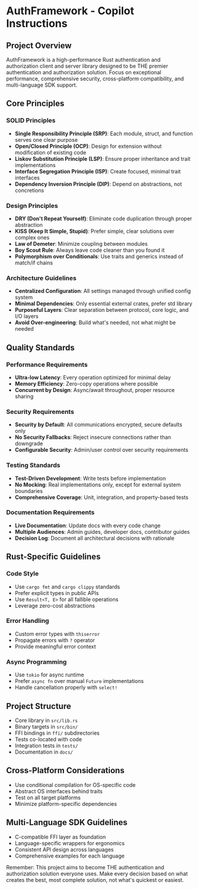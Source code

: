 # AuthFramework - Copilot Instructions

## Project Overview
AuthFramework is a high-performance Rust authentication and authorization client and server library designed to be THE premier authentication and authorization solution. Focus on exceptional performance, comprehensive security, cross-platform compatibility, and multi-language SDK support.

## Core Principles

### SOLID Principles
- **Single Responsibility Principle (SRP)**: Each module, struct, and function serves one clear purpose
- **Open/Closed Principle (OCP)**: Design for extension without modification of existing code
- **Liskov Substitution Principle (LSP)**: Ensure proper inheritance and trait implementations
- **Interface Segregation Principle (ISP)**: Create focused, minimal trait interfaces
- **Dependency Inversion Principle (DIP)**: Depend on abstractions, not concretions

### Design Principles
- **DRY (Don't Repeat Yourself)**: Eliminate code duplication through proper abstraction
- **KISS (Keep It Simple, Stupid)**: Prefer simple, clear solutions over complex ones
- **Law of Demeter**: Minimize coupling between modules
- **Boy Scout Rule**: Always leave code cleaner than you found it
- **Polymorphism over Conditionals**: Use traits and generics instead of match/if chains

### Architecture Guidelines
- **Centralized Configuration**: All settings managed through unified config system
- **Minimal Dependencies**: Only essential external crates, prefer std library
- **Purposeful Layers**: Clear separation between protocol, core logic, and I/O layers
- **Avoid Over-engineering**: Build what's needed, not what might be needed

## Quality Standards

### Performance Requirements
- **Ultra-low Latency**: Every operation optimized for minimal delay
- **Memory Efficiency**: Zero-copy operations where possible
- **Concurrent by Design**: Async/await throughout, proper resource sharing

### Security Requirements
- **Security by Default**: All communications encrypted, secure defaults only
- **No Security Fallbacks**: Reject insecure connections rather than downgrade
- **Configurable Security**: Admin/user control over security requirements

### Testing Standards
- **Test-Driven Development**: Write tests before implementation
- **No Mocking**: Real implementations only, except for external system boundaries
- **Comprehensive Coverage**: Unit, integration, and property-based tests

### Documentation Requirements
- **Live Documentation**: Update docs with every code change
- **Multiple Audiences**: Admin guides, developer docs, contributor guides
- **Decision Log**: Document all architectural decisions with rationale

## Rust-Specific Guidelines

### Code Style
- Use `cargo fmt` and `cargo clippy` standards
- Prefer explicit types in public APIs
- Use `Result<T, E>` for all fallible operations
- Leverage zero-cost abstractions

### Error Handling
- Custom error types with `thiserror`
- Propagate errors with `?` operator
- Provide meaningful error context

### Async Programming
- Use `tokio` for async runtime
- Prefer `async fn` over manual `Future` implementations
- Handle cancellation properly with `select!`

## Project Structure
- Core library in `src/lib.rs`
- Binary targets in `src/bin/`
- FFI bindings in `ffi/` subdirectories
- Tests co-located with code
- Integration tests in `tests/`
- Documentation in `docs/`

## Cross-Platform Considerations
- Use conditional compilation for OS-specific code
- Abstract OS interfaces behind traits
- Test on all target platforms
- Minimize platform-specific dependencies

## Multi-Language SDK Guidelines
- C-compatible FFI layer as foundation
- Language-specific wrappers for ergonomics
- Consistent API design across languages
- Comprehensive examples for each language

Remember: This project aims to become THE authentication and authorization solution everyone uses. Make every decision based on what creates the best, most complete solution, not what's quickest or easiest.
